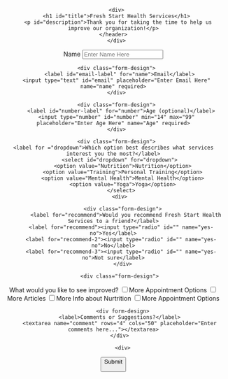 <html lang="en">
<head>
    <meta charset="UTF-8">
    <meta name="viewport" content="width=device-width, initial-scale=1.0">
    <meta http-equiv="X-UA-Compatible" content="ie=edge">
    <link rel="stylesheet" href="styles.css">
    <title>Survey Form</title>
</head>
  <body>
    <header>
      
      <div>
      <h1 id="title">Fresh Start Health Services</h1>
       <p id="description">Thank you for taking the time to help us improve our organization!</p>
    </header>
      </div>
    
 <form id="survey-form">
   <div class="form-design">
     <label id="name-label" for="name">Name</label>
     <input type="text" id="name" class="input-design" placeholder="Enter Name Here" name="name" required>
    </div>
      
      <div class="form-design">
        <label id="email-label" for="name">Email</label>
      <input type="text" id="email" placeholder="Enter Email Here" name="name" required>
      </div>
      
      <div class="form-design">
         <label id="number-label" for="number">Age (optional)</label>
      <input type="number" id="number" min="14" max="99" placeholder="Enter Age Here" name="Age" required>
      </div>
      
      <div class="form-design">
    <label for ="dropdown">Which option best describes what services interest you the most?</label>
        <select id="dropdown" for="dropdown">
          <option value="Nutrition">Nutrition</option>
          <option value="Training">Personal Training</option>
          <option value="Mental Health">Mental Health</option>
          <option value="Yoga">Yoga</option>
         </select>
        <div>
        
          <div class="form-design">
            <label for="recommend">Would you recommend Fresh Start Health Services to a friend?</label>
         <label for="recommend"><input type="radio" id="" name="yes-no">Yes</label>
         <label for="recommend-2"><input type="radio" id="" name="yes-no">No</label>
         <label for="recommend-3"><input type="radio" id="" name="yes-no">Not sure</label>
          </div>
          
        <div class="form-design">
  <label for="improved">What would you like to see improved?</label>
        <label for="options"><input type="checkbox" name="options">More Appointment Options</label>
         <label for="options"><input type="checkbox" name="options">More Articles</label>
         <label for="options"><input type="checkbox" name="options">More Info about Nurtrition</label>
         <label for="options"><input type="checkbox" name="options">More Appointment Options</label>
          </div>
          
          <div form-design>
        <label>Comments or Suggestions?</label>
        <textarea name="comment" rows="4" cols="50" placeholder="Enter comments here..."></textarea>
        </div>
          
          <div>
  <button id="submit" class="btn" type="submit">Submit</submit>
        </div>
    </form>
   </body>
